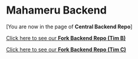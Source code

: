 # Mahameru Backend

[You are now in the page of **Central Backend Repo**]

[Click here to see our **Fork Backend Repo (Tim B)**](https://github.com/DhiaReza/MahameruBackend)

[Click here to see our **Fork Backend Repo (Tim C)**](https://github.com/DhiaReza/MahameruBackend)
